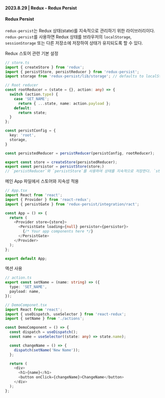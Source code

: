 #### 2023.8.29 | Redux - Redux Persist

#### Redux Persist

`redux-persist`는 Redux 상태(state)를 지속적으로 관리하기 위한 라이브러리이다. `redux-persist`를 사용하면 Redux 상태를 브라우저의 `localStorage`, `sessionStorage` 또는 다른 저장소에 저장하여 상태가 유지되도록 할 수 있다.

Redux 스토어 관련 기본 설정

````typescript
// store.ts
import { createStore } from 'redux';
import { persistStore, persistReducer } from 'redux-persist';
import storage from 'redux-persist/lib/storage'; // defaults to localStorage for web

// Root reducer
const rootReducer = (state = {}, action: any) => {
  switch (action.type) {
    case 'SET_NAME';
      return { ...state, name: action.payload };
    default:
      return state;
  }
};

const persistConfig = {
  key: 'root',
  storage,
}

const persistedReducer = persistReducer(persistConfig, rootReducer);

export const store = createStore(persistedReducer);
export const persistor = persistStore(store;)
// `persistReducer`와 `persistStore`를 사용하여 상태를 지속적으로 저장한다. `storage`는 사용할 스토리지 엔진을 선택하는 것으로, 이 경우에는 웹의 로컬 스토리지를 사용한다. 
````

메인 App 파일에서 스토어와 지속성 적용

````typescript
// App.tsx
import React from 'react';
import { Provider } from 'react-redux';
import { persistGate } from 'redux-persist/integration/ract';

const App = () => {
  return (
    <Provider store={store}>
      <PersistGate loading={null} persistor={persistor}>
        {/* Your app components here */}
      </PersistGate>
    </Provider>
  );
};

export default App;
````

액션 사용

````typescript
// action.ts
export const setName = (name: string) => ({
  type: 'SET_NAME',
  payload: name,
});
````

````typescript
// DemoComponet.tsx
import React from 'react';
import { useDispatch, useSelector } from 'react-redux';
import { setName } from './actions';

const DemoComponent = () => {
  const dispatch = useDispatch();
  const name = useSelector((state: any) => state.name);

  const changeName = () => {
    dispatch(setName('New Name'));
  };

  return (
    <div>
      <h1>{name}</h1>
      <button onClick={changeName}>ChangeName</button>
    </div>
  );
};
````